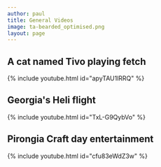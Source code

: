```yaml
---
author: paul
title: General Videos
image: ta-bearded_optimised.png
layout: page
---
```


## A cat named Tivo playing fetch
{% include youtube.html id="apyTAU1lRRQ" %}

## Georgia's Heli flight

{% include youtube.html id="TxL-G9QybVo" %}

## Pirongia Craft day entertainment

{% include youtube.html id="cfu83eWdZ3w" %}
